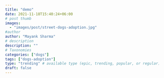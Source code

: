 ```yaml
---
title: "demo"
date: 2021-11-18T15:40:24+06:00
# post thumb
images:
  - "images/post/street-dogs-adoption.jpg"
#author
author: "Mayank Sharma"
# description
description: ""
# Taxonomies
categories: ["dogs"]
tags: ["dogs-adoption"]
type: "trending" # available type (epic, trending, popular, or regular)
draft: false
---
```


